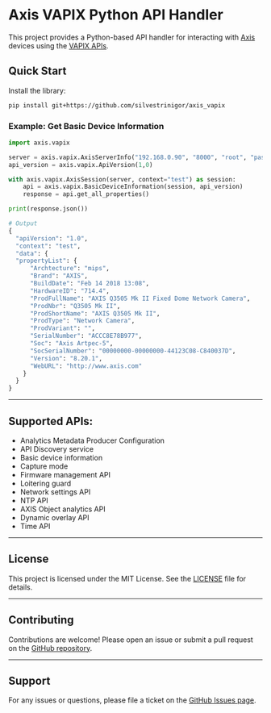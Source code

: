 # Axis VAPIX Python API Handler

This project provides a Python-based API handler for interacting with [Axis](https://www.axis.com/) devices using the [VAPIX APIs](https://developer.axis.com/vapix).

## Quick Start

Install the library:

```bash
pip install git+https://github.com/silvestrinigor/axis_vapix
```

### Example: Get Basic Device Information

```python
import axis.vapix

server = axis.vapix.AxisServerInfo("192.168.0.90", "8000", "root", "pass")
api_version = axis.vapix.ApiVersion(1,0)

with axis.vapix.AxisSession(server, context="test") as session:
    api = axis.vapix.BasicDeviceInformation(session, api_version)
    response = api.get_all_properties()

print(response.json())

# Output
{
  "apiVersion": "1.0",
  "context": "test",
  "data": {
  "propertyList": {
      "Archtecture": "mips",
      "Brand": "AXIS",
      "BuildDate": "Feb 14 2018 13:08",
      "HardwareID": "714.4",
      "ProdFullName": "AXIS Q3505 Mk II Fixed Dome Network Camera",
      "ProdNbr": "Q3505 Mk II",
      "ProdShortName": "AXIS Q3505 Mk II",
      "ProdType": "Network Camera",
      "ProdVariant": "",
      "SerialNumber": "ACCC8E78B977",
      "Soc": "Axis Artpec-5",
      "SocSerialNumber": "00000000-00000000-44123C08-C840037D",
      "Version": "8.20.1",
      "WebURL": "http://www.axis.com"
    }
  }
}
```

---

## Supported APIs:
- Analytics Metadata Producer Configuration
- API Discovery service
- Basic device information
- Capture mode
- Firmware management API
- Loitering guard
- Network settings API
- NTP API
- AXIS Object analytics API
- Dynamic overlay API
- Time API

---

## License

This project is licensed under the MIT License. See the [LICENSE](./LICENSE) file for details.

---

## Contributing

Contributions are welcome! Please open an issue or submit a pull request on the [GitHub repository](https://github.com/silvestrinigor/axis_vapix).

---

## Support

For any issues or questions, please file a ticket on the [GitHub Issues page](https://github.com/silvestrinigor/axis_vapix/issues).